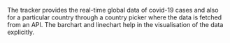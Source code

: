 The tracker provides the real-time global data of covid-19 cases and also for a particular country through a country picker where the data is fetched from an API. The barchart and linechart help in the visualisation of the data explicitly.
